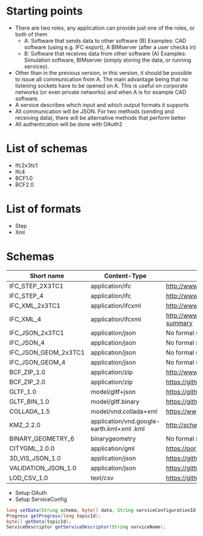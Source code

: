 # Starting points
- There are two roles, any application can provide just one of the roles, or both of them
  - A: Software that sends data to other software (B)
    Examples: CAD software (using e.g. IFC export), A BIMserver (after a user checks in)
  - B: Software that receives data from other software (A)
    Examples: Simulation software, BIMserver (simply storing the data, or running services).
- Other than in the previous version, in this version, it should be possible to issue all communication from A. The main advantage being that no listening sockets have to be opened on A. This is useful on corporate networks (or even private networks) and when A is for example CAD software.
- A service describes which input and which output formats it supports
- All communication will be JSON. For two methods (sending and receiving data), there will be alternative methods that perform better
- All authentication will be done with OAuth2

# List of schemas
- Ifc2x3tc1
- Ifc4
- BCF1.0
- BCF2.0

# List of formats
- Step
- Xml

# Schemas

| Short name | Content-Type | URL |
|---|---|---|
| IFC_STEP_2X3TC1 | application/ifc | http://www.buildingsmart-tech.org/specifications/ifc-releases/ifc2x3-tc1-release |
| IFC_STEP_4 | application/ifc | http://www.buildingsmart-tech.org/specifications/ifc-releases/ifc4-release |
| IFC_XML_2x3TC1 | application/ifcxml | http://www.buildingsmart-tech.org/specifications/ifcxml-releases/ifcxml2x3-release/summary |
| IFC_XML_4 | application/ifcxml | http://www.buildingsmart-tech.org/specifications/ifcxml-releases/ifcxml4-release/ifcxml4-release-summary |
| IFC_JSON_2x3TC1 | application/json | No formal specification |
| IFC_JSON_4 | application/json | No formal specification |
| IFC_JSON_GEOM_2x3TC1 | application/json | No formal specification |
| IFC_JSON_GEOM_4 | application/json | No formal specification |
| BCF_ZIP_1.0 | application/zip | http://www.buildingsmart-tech.org/specifications/bcf-releases/bcfxml-v1 |
| BCF_ZIP_2.0 | application/zip | https://github.com/BuildingSMART/BCF-XML |
| GLTF_1.0 | model/gltf+json | https://github.com/KhronosGroup/glTF/blob/master/specification/README.md |
| GLTF_BIN_1.0 | model/gltf.binary | https://github.com/KhronosGroup/glTF/blob/master/extensions/Khronos/KHR_binary_glTF/README.md |
| COLLADA_1.5 | model/vnd.collada+xml | https://www.khronos.org/files/collada_spec_1_5.pdf |
| KMZ_2.2.0 | application/vnd.google-earth.kml+xml .kml | http://schemas.opengis.net/kml/2.2.0/ |
| BINARY_GEOMETRY_6 | binarygeometry | No formal specification |
| CITYGML_2.0.0 | application/gml | https://portal.opengeospatial.org/files/?artifact_id=47842 |
| 3D_VIS_JSON_1.0 | application/json | https://github.com/opensourceBIM/BIMserver-Repository/wiki/3D-Visualization-Effects |
| VALIDATION_JSON_1.0 | application/json | https://github.com/opensourceBIM/BIMserver-Repository/wiki/Validation-Report |
| LOD_CSV_1.0 | text/csv | https://github.com/opensourceBIM/BIMserver-Repository/wiki/LOD-CSV |

- Setup OAuth
- Setup ServiceConfig
```java
long setData(String schema, byte[] data, String serviceConfigurationId);
Progress getProgress(long topicId);
byte[] getData(topicId);
ServiceDescriptor getServiceDescriptor(String serviceName);
```